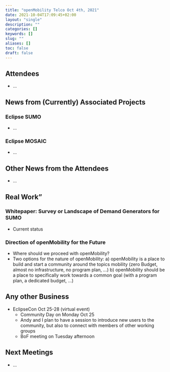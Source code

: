 ```yaml
---
title: "openMobility Telco Oct 4th, 2021"
date: 2021-10-04T17:09:45+02:00
layout: "single"
description: ""
categories: []
keywords: []
slug: ""
aliases: []
toc: false
draft: false
---
```


## Attendees

- ...

## News from (Currently) Associated Projects

### Eclipse SUMO

- ...

### Eclipse MOSAIC

- ...

## Other News from the Attendees

- ...

## Real Work”

### Whitepaper: Survey or Landscape of Demand Generators for SUMO

- Current status 

### Direction of openMobility for the Future

- Where should we proceed with openMobility?
- Two options for the nature of openMobility:
  a) openMobility is a place to build and start a community around the topics mobility (zero Budget, almost no infrastructure, no program plan, ...)
  b) openMobility should be a place to specifically work towards a common goal (with a program plan, a dedicated budget, ...)

## Any other Business

- EclipseCon Oct 25-28 (virtual event)
  - Community Day on Monday Oct 25
  - Andy and I plan to have a session to introduce new users to the community, but also to connect with members of other working groups
  - BoF meeting on Tuesday afternoon

## Next Meetings

- ...